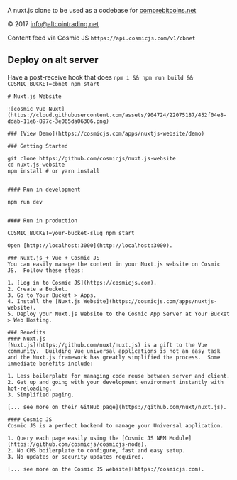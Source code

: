 
A nuxt.js clone to be used as a codebase for [comprebitcoins.net](https://comprebitcoins.net)

&copy; 2017 info@altcointrading.net

Content feed via Cosmic JS `https://api.cosmicjs.com/v1/cbnet`

## Deploy on alt server

Have a post-receive hook that does `npm i && npm run build && COSMIC_BUCKET=cbnet npm start`




```
# Nuxt.js Website

![cosmic Vue Nuxt](https://cloud.githubusercontent.com/assets/904724/22075187/452f04e8-ddab-11e6-897c-3e065da06306.png)

### [View Demo](https://cosmicjs.com/apps/nuxtjs-website/demo)

### Getting Started

git clone https://github.com/cosmicjs/nuxt.js-website
cd nuxt.js-website
npm install # or yarn install


#### Run in development

npm run dev


#### Run in production

COSMIC_BUCKET=your-bucket-slug npm start

Open [http://localhost:3000](http://localhost:3000).

### Nuxt.js + Vue + Cosmic JS
You can easily manage the content in your Nuxt.js website on Cosmic JS.  Follow these steps:

1. [Log in to Cosmic JS](https://cosmicjs.com).
2. Create a Bucket.
3. Go to Your Bucket > Apps.
4. Install the [Nuxt.js Website](https://cosmicjs.com/apps/nuxtjs-website).
5. Deploy your Nuxt.js Website to the Cosmic App Server at Your Bucket > Web Hosting.

### Benefits
#### Nuxt.js
[Nuxt.js](https://github.com/nuxt/nuxt.js) is a gift to the Vue community.  Building Vue universal applications is not an easy task and the Nuxt.js framework has greatly simplified the process.  Some immediate benefits include:

1. Less boilerplate for managing code reuse between server and client.
2. Get up and going with your development environment instantly with hot-reloading.
3. Simplified paging.

[... see more on their GitHub page](https://github.com/nuxt/nuxt.js).

#### Cosmic JS
Cosmic JS is a perfect backend to manage your Universal application.

1. Query each page easily using the [Cosmic JS NPM Module](https://github.com/cosmicjs/cosmicjs-node).
2. No CMS boilerplate to configure, fast and easy setup.
3. No updates or security updates required.

[... see more on the Cosmic JS website](https://cosmicjs.com).

```
